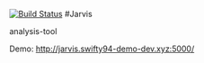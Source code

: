 [![Build Status](https://travis-ci.org/swifty94/jarvis.svg?branch=master)](https://travis-ci.org/swifty94/jarvis)
#Jarvis

analysis-tool

Demo:
http://jarvis.swifty94-demo-dev.xyz:5000/



